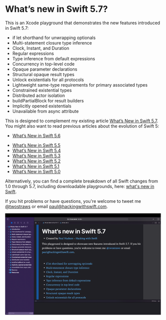 # What’s new in Swift 5.7?

This is an Xcode playground that demonstrates the new features introduced in Swift 5.7: 

* if let shorthand for unwrapping optionals
* Multi-statement closure type inference
* Clock, Instant, and Duration
* Regular expressions
* Type inference from default expressions
* Concurrency in top-level code
* Opaque parameter declarations
* Structural opaque result types
* Unlock existentials for all protocols
* Lightweight same-type requirements for primary associated types
* Constrained existential types
* Distributed actor isolation
* buildPartialBlock for result builders
* Implicitly opened existentials
* Unavailable from async attribute

This is designed to complement my existing article [What’s New in Swift 5.7](https://www.hackingwithswift.com/articles/249/whats-new-in-swift-5-7). You might also want to read previous articles about the evolution of Swift 5:

* [What’s New in Swift 5.6](https://www.hackingwithswift.com/articles/247/whats-new-in-swift-5-6)
- [What’s New in Swift 5.5](https://www.hackingwithswift.com/articles/233/whats-new-in-swift-5-5)
- [What’s New in Swift 5.4](https://www.hackingwithswift.com/articles/228/whats-new-in-swift-5-4)
- [What’s New in Swift 5.3](https://www.hackingwithswift.com/articles/218/whats-new-in-swift-5-3)
- [What’s New in Swift 5.2](https://www.hackingwithswift.com/articles/212/whats-new-in-swift-5-2)
- [What’s New in Swift 5.1](https://www.hackingwithswift.com/articles/182/whats-new-in-swift-5-1)
- [What’s New in Swift 5.0](https://www.hackingwithswift.com/articles/126/whats-new-in-swift-5-0)

Alternatively, you can find a complete breakdown of all Swift changes from 1.0 through 5.7, including downloadable playgrounds, here: [what's new in Swift](https://www.hackingwithswift.com/swift).

If you hit problems or have questions, you're welcome to tweet me [@twostraws](https://twitter.com/twostraws) or email <paul@hackingwithswift.com>.

![Screenshot of Xcode 14.0 running this playground.](playground-screenshot.png)

